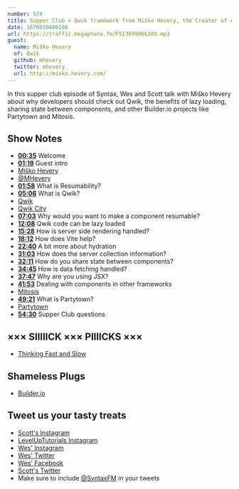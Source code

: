 ```yaml
---
number: 574
title: Supper Club × Qwik framework from Miško Hevery, the Creator of Angular
date: 1676030400106
url: https://traffic.megaphone.fm/FSI3899066289.mp3
guest:
  name: Miško Hevery
  of: Qwik
  github: mhevery
  twitter: mhevery
  url: http://misko.hevery.com/
---
```


In this supper club episode of Syntax, Wes and Scott talk with Miško Hevery about why developers should check out Qwik, the benefits of lazy loading, sharing state between components, and other Builder.io projects like Partytown and Mitosis.

## Show Notes

- **[00:35](#t=00:35)** Welcome
- **[01:19](#t=01:19)** Guest intro
- [Miško Hevery](http://misko.hevery.com)
- [@MHevery](https://twitter.com/mhevery)
- **[01:58](#t=01:58)** What is Resumability?
- **[05:06](#t=05:06)** What is Qwik?
- [Qwik](https://qwik.builder.io)
- [Qwik City](https://qwik.builder.io/qwikcity/overview/)
- **[07:03](#t=07:03)** Why would you want to make a component resumable?
- **[12:08](#t=12:08)** Qwik code can be lazy loaded
- **[15:28](#t=15:28)** How is server side rendering handled?
- **[18:12](#t=18:12)** How does Vite help?
- **[22:40](#t=22:40)** A bit more about hydration
- **[31:03](#t=31:03)** How does the server collection information?
- **[32:11](#t=32:11)** How do you share state between components?
- **[34:45](#t=34:45)** How is data fetching handled?
- **[37:47](#t=37:47)** Why are you using JSX?
- **[41:53](#t=41:53)** Dealing with components in other frameworks
- [Mitosis](https://mitosis.builder.io/?outputTab=G4VwpkA%3D)
- **[49:21](#t=49:21)** What is Partytown?
- [Partytown](https://partytown.builder.io)
- **[54:30](#t=54:30)** Supper Club questions

## ××× SIIIIICK ××× PIIIICKS ×××

- [Thinking Fast and Slow](https://amzn.to/3H50dfQ)

## Shameless Plugs

- [Builder.io](https://www.builder.io)

## Tweet us your tasty treats

- [Scott's Instagram](https://www.instagram.com/stolinski/)
- [LevelUpTutorials Instagram](https://www.instagram.com/LevelUpTutorials/)
- [Wes' Instagram](https://www.instagram.com/wesbos/)
- [Wes' Twitter](https://twitter.com/wesbos)
- [Wes' Facebook](https://www.facebook.com/wesbos.developer)
- [Scott's Twitter](https://twitter.com/stolinski)
- Make sure to include [@SyntaxFM](https://twitter.com/SyntaxFM) in your tweets

